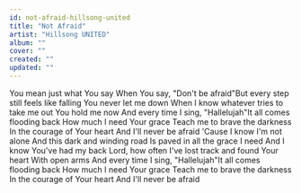 ```yaml
---
id: not-afraid-hillsong-united
title: "Not Afraid"
artist: "Hillsong UNITED"
album: ""
cover: ""
created: ""
updated: ""
---
```


You mean just what You say
When You say, "Don't be afraid"But every step still feels like falling
You never let me down
When I know whatever tries to take me out
You hold me now
And every time I sing, "Hallelujah"It all comes flooding back
How much I need Your grace
Teach me to brave the darkness
In the courage of Your heart
And I'll never be afraid
'Cause I know I'm not alone
And this dark and winding road
Is paved in all the grace I need
And I know You've had my back
Lord, how often I've lost track and found Your heart
With open arms
And every time I sing, "Hallelujah"It all comes flooding back
How much I need Your grace
Teach me to brave the darkness
In the courage of Your heart
And I'll never be afraid